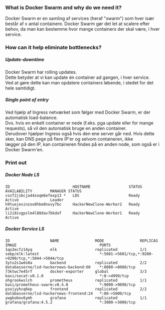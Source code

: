 ### What is Docker Swarm and why do we need it?
Docker Swarm er en samling af services (heraf "swarm") som hver især består af x antal containere.
Docker Swarm gør det let at scalere efter behov, da man kan bestemme hvor mange containers der skal være, i hver service.

### How can it help eliminate bottlenecks?

##### Update-downtime
Docker Swarm har rolling updates.<br/>
Dette betyder at vi kan update én container ad gangen, i hver service.<br />
Ved at gøre dette kan man opdatere containers løbende, i stedet for det hele samtidigt.

##### Single point of entry
Ved hjælp af Ingress netværket som følger med Docker Swarm, er der automatisk load-balance.<br/>
Dvs. hvis en enkelt container er nede (f.eks. pga update eller for mange requests), så vil den automatisk bruge en anden container.<br/>
Derudover hjælper Ingress også hvis den ene server går ned. Hvis dette sker, kan DNS pege på flere IP'er og selvom containeren, ikke<br/>
lægger på den IP, kan containeren findes på en anden node, som også er i Docker Swarm'en.

### Print out

##### Docker Node LS
```
ID                            HOSTNAME                 STATUS              AVAILABILITY        MANAGER STATUS
cozf2jsbcja44zoqm6efexp13 *   LDS                      Ready               Active              Leader
h9tuejesinzox8hbe0novy7bc     HackerNewClone-Worker2   Ready               Active              
li2i8ivgpslm4l88dav7bkdof     HackerNewClone-Worker1   Ready               Active
```

##### Docker Service LS

```
ID                  NAME                MODE                REPLICAS            IMAGE                                     PORTS
1qo3ecfz14yq        elk                 replicated          1/1                 sebp/elk:latest                           *:5601->5601/tcp,*:9200->9200/tcp,*:5044->5044/tcp
3ytu2s1wds0a        backend             replicated          2/2                 databasserne/lsd-hackernews-backend:60    *:8080->8080/tcp
73ktwc7e45rf        docker-exporter     global              3/3                 basi/socat:v0.1.0                         *:0->4999/tcp
ohgrookwslch        prometheus          replicated          1/1                 basi/prometheus-swarm:v0.4.0              *:9090->9090/tcp
psojyyhcq6ep        frontend            replicated          2/2                 databasserne/lsd-hackernews-frontend:24   *:80->5000/tcp
ywgkobov6ymh        grafana             replicated          1/1                 grafana/grafana:4.5.2                     *:3000->3000/tcp

```
